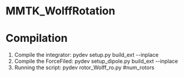 # MMTK_WolffRotation

# Compilation
1. Compile the integrator:
pydev setup.py build_ext --inplace
2. Compile the ForceFiled:
pydev setup_dipole.py build_ext --inplace
3. Running the script:
pydev rotor_Wolff_ro.py #num_rotors


